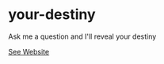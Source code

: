 # your-destiny
Ask me a question and I'll reveal your destiny

[See Website](https://elainefs.github.io/your-destiny/)

